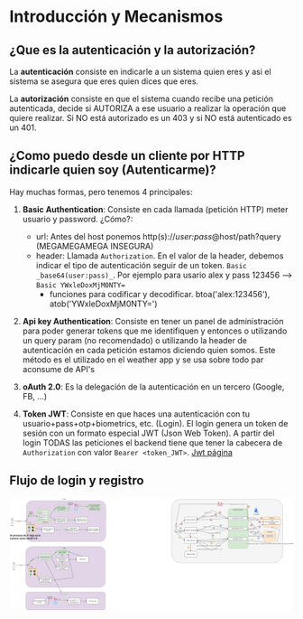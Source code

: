 # Introducción y Mecanismos

## ¿Que es la autenticación y la autorización?

La **autenticación** consiste en indicarle a un sistema quien eres y asi el sistema se asegura que eres quien dices que eres.

La **autorización** consiste en que el sistema cuando recibe una petición autenticada, decide si AUTORIZA a ese usuario a realizar la operación que quiere realizar. Si NO está autorizado es un 403 y si NO está autenticado es un 401.

## ¿Como puedo desde un cliente por HTTP indicarle quien soy (Autenticarme)?

Hay muchas formas, pero tenemos 4 principales:

1. **Basic Authentication**: Consiste en cada llamada (petición HTTP) meter usuario y password. ¿Cómo?:
   - url: Antes del host ponemos http(s)://_user:pass_@host/path?query (MEGAMEGAMEGA INSEGURA)
   - header: Llamada `Authorization`. En el valor de la header, debemos indicar el tipo de autenticación seguir de un token. `Basic _base64(user:pass)_`. Por ejemplo para usario alex y pass 123456 --> `Basic YWxleDoxMjM0NTY=`
     - funciones para codificar y decodificar. btoa('alex:123456'), atob('YWxleDoxMjM0NTY=')

2. **Api key Authentication**: Consiste en tener un panel de administración para poder generar tokens que me identifiquen y entonces o utilizando un query param (no recomendado) o utilizando la header de autenticación en cada petición estamos diciendo quien somos. Este método es el utilizado en el weather app y se usa sobre todo par aconsume de API's

3. **oAuth 2.0**: Es la delegación de la autenticación en un tercero (Google, FB, ...)

4. **Token JWT**: Consiste en que haces una autenticación con tu usuario+pass+otp+biometrics, etc. (Login). El login genera un token de sesión con un formato especial JWT (Json Web Token). A partir del login TODAS las peticiones el backend tiene que tener la cabecera de `Authorization` con valor `Bearer <token_JWT>`. [Jwt página](https://jwt.io/)

## Flujo de login y registro

![Flujo Auth](./imgs/flujo-login-registro.png)
